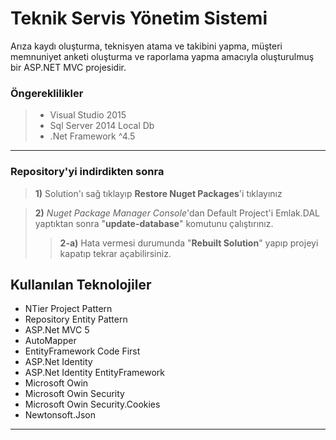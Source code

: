 
# Teknik Servis Yönetim Sistemi
Arıza kaydı oluşturma, teknisyen atama ve takibini yapma, müşteri memnuniyet anketi oluşturma ve raporlama yapma amacıyla oluşturulmuş bir ASP.NET MVC projesidir.

### Öngereklilikler

> -   Visual Studio 2015
> -   Sql Server 2014 Local Db
> -   .Net Framework ^4.5

----------

### [](https://github.com/mesutozturk/EmlakProjesi#repositoryyi-indirdikten-sonra)Repository'yi indirdikten sonra

> **1)**  Solution'ı sağ tıklayıp  **Restore Nuget Packages**'i tıklayınız



> **2)**  _Nuget Package Manager Console_'dan Default Project'i Emlak.DAL yaptıktan sonra "**update-database**" komutunu çalıştırınız.
> 
> > **2-a)**  Hata vermesi durumunda "**Rebuilt Solution**" yapıp projeyi kapatıp tekrar açabilirsiniz.

## Kullanılan Teknolojiler

-   NTier Project Pattern
-   Repository Entity Pattern
-   ASP.Net MVC 5
-   AutoMapper
-   EntityFramework Code First
-   ASP.Net Identity
-   ASP.Net Identity EntityFramework
-   Microsoft Owin
-   Microsoft Owin Security
-   Microsoft Owin Security.Cookies
-   Newtonsoft.Json

----------

